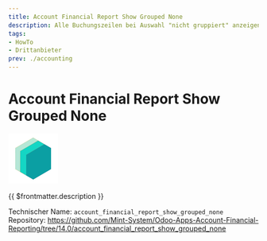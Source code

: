 ```yaml
---
title: Account Financial Report Show Grouped None
description: Alle Buchungszeilen bei Auswahl "nicht gruppiert" anzeigen.
tags:
- HowTo
- Drittanbieter
prev: ./accounting
---
```

# Account Financial Report Show Grouped None
![icon_oms_box](attachments/icons_odoo_mint_system.png)

{{ $frontmatter.description }}

Technischer Name: `account_financial_report_show_grouped_none`\
Repository: <https://github.com/Mint-System/Odoo-Apps-Account-Financial-Reporting/tree/14.0/account_financial_report_show_grouped_none>